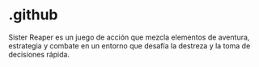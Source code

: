 # .github
Sister Reaper es un juego de acción que mezcla elementos de aventura, estrategia y combate en un entorno que desafía la destreza y la toma de decisiones rápida.
